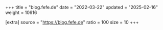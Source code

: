+++
title = "blog.fefe.de"
date = "2022-03-22"
updated = "2025-02-16"
weight = 10616

[extra]
source = "https://blog.fefe.de"
ratio = 100
size = 10
+++
